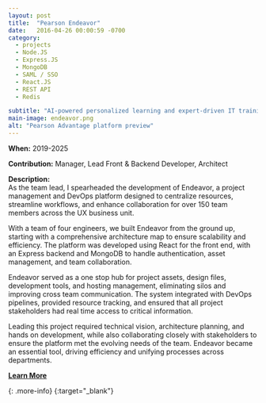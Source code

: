 ```yaml
---
layout: post
title:  "Pearson Endeavor"
date:   2016-04-26 00:00:59 -0700
category:
  - projects
  - Node.JS
  - Express.JS
  - MongoDB
  - SAML / SSO
  - React.JS
  - REST API
  - Redis

subtitle: "AI-powered personalized learning and expert-driven IT training"
main-image: endeavor.png
alt: "Pearson Advantage platform preview"
---
```


**When:** 2019-2025

**Contribution:** Manager, Lead Front & Backend Developer, Architect

**Description:**  
As the team lead, I spearheaded the development of Endeavor, a project management and DevOps platform designed to centralize resources, streamline workflows, and enhance collaboration for over 150 team members across the UX business unit.

With a team of four engineers, we built Endeavor from the ground up, starting with a comprehensive architecture map to ensure scalability and efficiency. The platform was developed using React for the front end, with an Express backend and MongoDB to handle authentication, asset management, and team collaboration.

Endeavor served as a one stop hub for project assets, design files, development tools, and hosting management, eliminating silos and improving cross team communication. The system integrated with DevOps pipelines, provided resource tracking, and ensured that all project stakeholders had real time access to critical information.

Leading this project required technical vision, architecture planning, and hands on development, while also collaborating closely with stakeholders to ensure the platform met the evolving needs of the team. Endeavor became an essential tool, driving efficiency and unifying processes across departments.


**[Learn More]**

[Learn More]: https://pearsonadvantage.com/
{: .more-info}
{:target="_blank"}